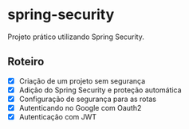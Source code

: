 # spring-security

Projeto prático utilizando Spring Security.

## Roteiro
- [x] Criação de um projeto sem segurança
- [x] Adição do Spring Security e proteção automática
- [x] Configuração de segurança para as rotas
- [x] Autenticando no Google com Oauth2
- [x] Autenticação com JWT
